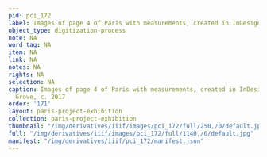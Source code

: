 ```yaml
---
pid: pci_172
label: Images of page 4 of Paris with measurements, created in InDesign
object_type: digitization-process
note: NA
word_tag: NA
item: NA
link: NA
notes: NA
rights: NA
selection: NA
caption: Images of page 4 of Paris with measurements, created in InDesign by Jaleen
  Grove, c. 2017
order: '171'
layout: paris-project-exhibition
collection: paris-project-exhibition
thumbnail: "/img/derivatives/iiif/images/pci_172/full/250,/0/default.jpg"
full: "/img/derivatives/iiif/images/pci_172/full/1140,/0/default.jpg"
manifest: "/img/derivatives/iiif/pci_172/manifest.json"
---
```

